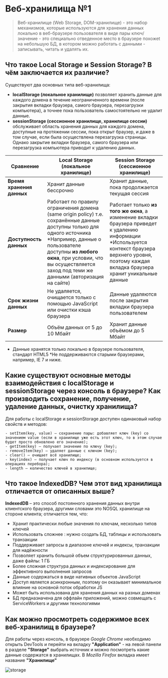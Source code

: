 # Веб-хранилища №1
> Веб-хранилище (Web Storage, DOM-хранилище) - это набор механизмов, которые используются для хранения данных локально в веб-браузере пользователя в виде пары ключ/значение -  это специально отведенное место в браузере похожеt на небольшую БД, в котором можно работать с данными - записывать, читать и удалять их.

## Что такое Local Storage и Session Storage? В чём заключается их различие?

Существуют два основных типа веб-хранилища:
- **localStorage (локальное хранилище)**  позволяет хранить данные для каждого домена в течение неограниченного времени (после закрытия вкладки браузера, самого браузера, перезагрузки компьютера), а точнее пока пользователь самостоятельно не удалит данные.
- **sessionStorage (сессионное хранилище, хранилище сессии)** обслуживает область хранения данных для каждого домена, доступные на протяжении сессии, пока открыт браузер, и даже в том случае, если была осуществлена перезагрузка страницы. Однако закрытие вкладки браузера, самого браузера или перезагрузка компьютера приводит к удалению данных.


|Сравнение| **Local Storage (локальное хранилище)** | **Session Storage (сессионное хранилище)** |
|---|---|---|
|**Время хранения данных**| Хранит данные бессрочно | Хранит данные, пока продолжается текущая сессия  |
|**Доступность данных**| Работает по правилу ограничения домена (same origin policy) т.е. сохранённые данные доступны только для одного источника *Например, данные о пользователе  доступны **из любого окна**, при условии, что вы осуществляется заход под теми же данными (авторизация на сайте) | Работает только **из того же окна**, а изменение вкладки браузера приведет к удалению информации *Используется контекст браузера верхнего уровня, поэтому каждая вкладка браузера хранит уникальные данные|
|**Срок жизни данных**| Не удаляется, очищается только с помощью JavaScript или очистки кэша браузера | Данные удаляются после закрытия вкладки браузера пользователем |
|**Размер**| Объём данных от 5 до 10 Мбайт | Хранит данные объёмом до 5 Мбайт |

* Данные хранятся только локально в браузере пользователя, стандарт HTML5 
*Не поддерживаются старыми браузерами, например, IE 7 и ниже.

## Какие существуют основные методы взаимодействия с localStorage и sessionStorage через консоль в браузере? Как производить сохранение, получение, удаление данных, очистку хранилища?

Для работы с localStorage и sessionStorage доступен одинаковый набор свойств и методов:

    - setItem(key, value) – сохранение пары: добавляет ключ (key) со значением value (если в хранилище уже есть этот ключ, то в этом случае будет просто обновлено его значение);
    - getItem(key) – получает значение по ключу (key);
    - removeItem(key) – удаляет данные с ключом (key);
    - clear() – очищает всё хранилище;
    - key(index) – получает ключ по индексу (в основном используется в операциях перебора);
    - length – количество ключей в хранилище;

## Что такое IndexedDB? Чем этот вид хранилища отличается от описанных выше?

**IndexedDB** – это способ постоянного хранения данных внутри клиентского браузера, другими словами это NOSQL хранилище на стороне клиента; отличается тем, что:

- Хранит практически любые значения по ключам, несколько типов ключей
- Использовать сложнее : нужно создать БД, таблицы и использовать транзакции
- Поддерживает запросы в диапазоне ключей и индексы, транзакции для надёжности
- Позволяет хранить большой объем структурированных данных, даже файлы: 1 ГБ
- Более сложная структура данных и индексирование для эффективного выполнения запросов
- Данные содержаться в виде нативных объектов JavaScript
- Доступ является асинхронным, поэтому он оказывает минимальное влияние на основной поток обработки JS
- Может быть использована для хранения данных на разных доменах 
- БД предназначена для оффлайн приложений, можно совмещать с ServiceWorkers и другими технологиями

## Как можно просмотреть содержимое всех веб-хранилищ в браузере?

Для работы через консоль, в браузере *Google Chrome* необходимо открыть DevTools и перейти на вкладку **"Application"** - на левой панели в разделе **"Storage"** выбрать источник и можно посмотреть какие данные содержатся в хранилищах. В *Mozilla Firefox* вкладка имеет название **"Хранилище"**

![storage](materials/storage.png)